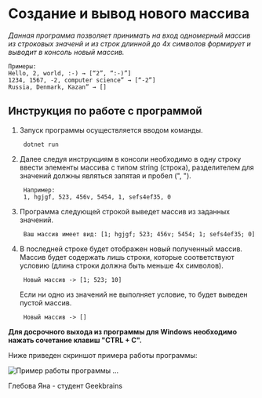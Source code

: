 # Создание и вывод нового массива
*Данная программа позволяет принимать на вход одномерный массив из строковых значенй и из строк длинной до 4х символов формирует и выводит в консоль новый массив.*

    Примеры:
    Hello, 2, world, :-) → [“2”, “:-)”]
    1234, 1567, -2, computer science” → [“-2”]
    Russia, Denmark, Kazan” → []

## Инструкция по работе с программой

1. Запуск программы осуществляется вводом команды.

        dotnet run
2. Далее следуя инструкциям в консоли необходимо в одну строку ввести элементы массива с типом string (строка), разделителем для значений должны являться запятая и пробел (", ").

        Например:
        1, hgjgf, 523, 456v, 5454, 1, sefs4ef35, 0

3. Программа следующей строкой выведет массив из заданных значений.

        Ваш массив имеет вид: [1; hgjgf; 523; 456v; 5454; 1; sefs4ef35; 0]

4. В последней строке будет отображен новый полученный массив. Массив будет содержать лишь строки, которые соответствуют условию (длина строки должна быть меньше 4х символов). 


        Новый массив -> [1; 523; 10]

    Если ни одно из значений не выполняет условие, то будет выведен пустой массив.

        Новый массив -> []

__Для досрочного выхода из программы для Windows необходимо нажать сочетание клавиш "CTRL + C".__

Ниже приведен скриншот примера работы программы:

![Пример работы программы](Primer.png)
...

Глебова Яна - студент Geekbrains